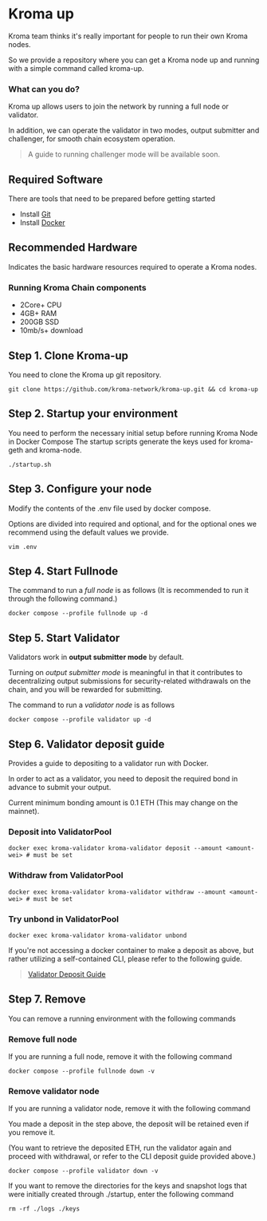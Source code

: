 # Kroma up

Kroma team thinks it's really important for people to run their own Kroma nodes.

So we provide a repository where you can get a Kroma node up and running with a simple command called kroma-up.

###  What can you do?

Kroma up allows users to join the network by running a full node or validator.

In addition, we can operate the validator in two modes, output submitter and challenger, for smooth chain ecosystem operation.

> A guide to running challenger mode will be available soon.

## Required Software
There are tools that need to be prepared before getting started

* Install [Git](https://git-scm.com/book/en/v2/Getting-Started-Installing-Git)
* Install [Docker](https://docs.docker.com/engine/install/)

## Recommended Hardware

Indicates the basic hardware resources required to operate a Kroma nodes.

### Running Kroma Chain components
- 2Core+ CPU
- 4GB+ RAM
- 200GB SSD
- 10mb/s+ download

## Step 1. Clone Kroma-up
You need to clone the Kroma up git repository.

```
git clone https://github.com/kroma-network/kroma-up.git && cd kroma-up
```

## Step 2. Startup your environment
You need to perform the necessary initial setup before running Kroma Node in Docker Compose
The startup scripts generate the keys used for kroma-geth and kroma-node.
```
./startup.sh
```

## Step 3. Configure your node
Modify the contents of the .env file used by docker compose.

Options are divided into required and optional, and for the optional ones we recommend using the default values we provide.

```
vim .env
```

## Step 4. Start Fullnode
The command to run a *full node* is as follows (It is recommended to run it through the following command.)

```
docker compose --profile fullnode up -d
```

## Step 5. Start Validator
Validators work in **output submitter mode** by default.

Turning on *output submitter mode* is meaningful in that it contributes to decentralizing output submissions for security-related withdrawals on the chain, and you will be rewarded for submitting.

The command to run a *validator node* is as follows

```
docker compose --profile validator up -d
```

## Step 6. Validator deposit guide
Provides a guide to depositing to a validator run with Docker.

In order to act as a validator, you need to deposit the required bond in advance to submit your output.

Current minimum bonding amount is 0.1 ETH (This may change on the mainnet).

### Deposit into ValidatorPool
```
docker exec kroma-validator kroma-validator deposit --amount <amount-wei> # must be set
```

### Withdraw from ValidatorPool
```
docker exec kroma-validator kroma-validator withdraw --amount <amount-wei> # must be set
```

### Try unbond in ValidatorPool
```
docker exec kroma-validator kroma-validator unbond
```

If you're not accessing a docker container to make a deposit as above, but rather utilizing a self-contained CLI, please refer to the following guide.

> [Validator Deposit Guide](https://github.com/kroma-network/kroma/blob/235cd41fc7abcbdcf18c4a8736757e5d64ca007b/specs/meta/validator-deposit.md)

## Step 7. Remove
You can remove a running environment with the following commands

### Remove full node
If you are running a full node, remove it with the following command
```
docker compose --profile fullnode down -v
```

### Remove validator node
If you are running a validator node, remove it with the following command

You made a deposit in the step above, the deposit will be retained even if you remove it.

(You want to retrieve the deposited ETH, run the validator again and proceed with withdrawal, or refer to the CLI deposit guide provided above.)
```
docker compose --profile validator down -v
```

If you want to remove the directories for the keys and snapshot logs that were initially created through ./startup, enter the following command
```
rm -rf ./logs ./keys
```
